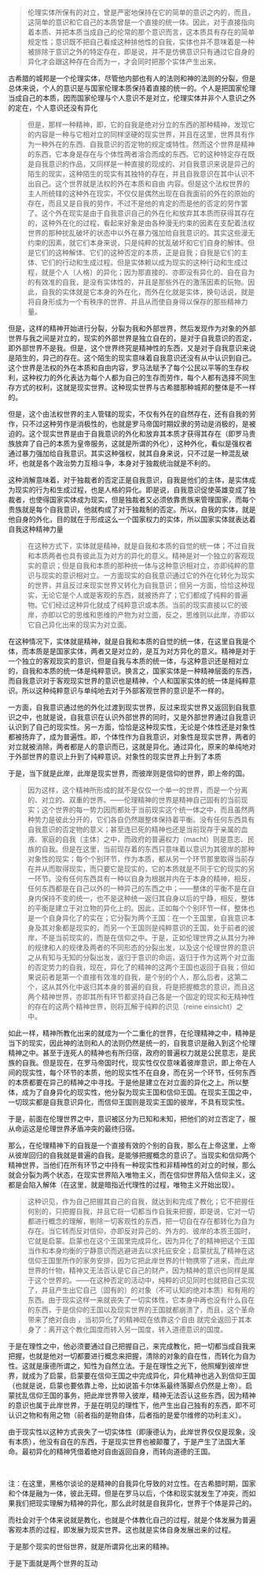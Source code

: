 <blockquote data-pid="dQwjqRma">伦理实体所保有的对立，曾是严密地保持在它的简单的意识之内的，而且，这简单的意识和它自己的本质曾是一个直接的统一体。因此，对于直接指向着本质、并把本质当成自己的伦常的那个意识而言，这本质具有存在的简单规定性；意识既不把自己看成这种排他性的自我，实体也并不意味着是一种被排除于意识之外的特定存在，即是说，并不是仿佛意识只有通过它自身的异化才会跟这种存在合而为一，才会同时把那个实体产生出来。</blockquote><p data-pid="nLsjy8kj">古希腊的城邦是一个伦理实体，尽管他内部也有人的法则和神的法则的分裂，但是总体来说，个人的意识是与国家伦理本质保持着直接的统一的。个人是把国家伦理当成自己的本质，因而国家伦理与个人意识不是对立，伦理实体并非个人意识之外的定在，个人意识还没有异化</p><blockquote data-pid="ZhZchkwA">但是，那样一种精神，即，它的自我是绝对分立的东西的那种精神，发现它的内容是一种与它相对立的同样坚硬的现实世界，并且在这里，世界具有作为一种外在的东西、自我意识的否定物的规定或特性。然而这个世界是精神的东西，它本身是存在与个体性两者溶合而成的东西。它的这种特定存在既是自我意识的作品，又同样是一种直接的现成的、对自我意识来说是异己的陌生的现实，这种陌生的现实有其独特的存在，并且自我意识在其中认识不出自己。这个世界就是法权的外在本质和自由 内容。但是这个法权世界的主人所统辖的这种外在现实，不仅仅是偶然出现在自我面前的外在的原始的存在，而且又是自我的劳作，不过不是他的肯定的而是他的否定的劳作罢了。这个外在现实是由于自我意识自己的外在化和放弃其本质而获得其存在的，这种外在化的过程，看起来好象是由各种漫无约束的因素在支配着法权世界的那种扰乱破坏的状态中以外在暴力强加给自我意识的。其实这些漫无约束的因素，就它们本身来说，只是纯粹的扰乱破坏和它们自身的解体。但是它们的这种解体、它们的这种否定的本质，正是自我；自我是它们的主体、它们的行动和生成过程。但是实体赖以成为现实的这种行动和生成过程，就是个人〔人格〕的异化；因为那直接的、亦即没有异化的、自在自为的有效准的自我，是没有实体性的，并且是那些外在的激荡因素的玩物。因此，自我的实体就是它本身的外在化，而外在化就是实体，换句话说，就是将自身形成为一个有秩序的世界、并且从而使自身得以保存的那些精神力量。</blockquote><p data-pid="AcETHxob">但是，这样的精神开始进行分裂，分裂为我和外部世界，然后发现作为对象的外部世界与我之间是对立的，现实的外部世界是独立自在的，是对于自我意识的否定，即外部世界不是我。但是，这个世界终究是精神性的东西，又是对于自我意识来说是陌生的，异己的存在。这个陌生的现实意味着自我意识还没有从中认识到自己。这个世界是法权的外在本质和自由内容，罗马法赋予了每个公民以平等的生存权利，这种权力的外化表达为每个人都为自己的生存而劳作，每个人都有选择不同生存方式的权利，这就是现实世界。这种现实世界与古希腊那种城邦的整体是不一样的。</p><p data-pid="5XCkoOV6">但是，这个由法权世界的主人管辖的现实，不仅有外在的自然存在，还有自我的劳作，只不过这种劳作是消极性的，也就是罗马帝国时期奴隶的劳动是消极的，是被迫的。这个现实世界是由于自我意识的外化和放弃其本质才获得其存在（即罗马贵族放弃了自己的本质为皇帝服务，这就是所谓的外化），这种外化，看似是强权者通过暴力强加给自我意识。其实这种强权，就其自身来说，只不过是一种混乱破坏，也就是各个政治势力互相斗争，本身对于独裁统治就是不利的。</p><p data-pid="TIQJs-x8">这种消解意味着，对于独裁者的否定正是自我意识，自我是他们的主体，是实体成为现实的行为和生成过程，也是人格的异化。即是说，自我意识促使英雄变成了独裁者，也使得国家实体成为现实，但是独裁者又必须依靠贵族来管理国家，而每个贵族就是每个自我意识，他就构成了对于独裁制的否定。所以，自我的实体，就是他自身的外化，目的就在于形成这么一个国家权力的实体，所以国家实体就表达着自我这种精神力量</p><blockquote data-pid="ssqwp4oN">在这种方式下，实体就是精神，就是自我和本质的自觉的统一体；不过自我和本质两者也具有彼此互为对方的异化的意义。精神是对一个独立的客观现实的意识；但是自我和本质的那种统一体与这种意识相对立，亦即纯粹的意识与现实的意识相对立。一方面现实的自我意识通过它的外在化转化为现实的世界，并且反过来现实世界又转化为自我意识；但另一方面，恰恰这种现实，无论它是个人或是客观的东西，就被扬弃了；它们都成了纯粹的普遍物。它们经过这种异化就成了纯粹意识或本质。当前的现实直接以它的彼岸，亦即以它的思维和思维的产物为对立面，反之，思维则以此岸，亦即以它自己异化出来的现实为对立面。</blockquote><p data-pid="PTG0_dTf">在这种情况下，实体就是精神，就是自我和本质的自觉的统一体，在这里自我是个体，而本质是是国家实体，两者又是对立的，是互为对方异化的意义。精神是对于一个独立的客观现实的意识，但是自我与本质的统一体，与这种意识还是相对立的，自我和本质的统一体是纯粹意识。换言之，国家实体是一种精神层面的东西，而自我意识对于客观现实世界的意识也是精神，个人和国家实体的统一体是纯粹意识。所以这种纯粹意识与单纯地去对于外部客观世界的意识是不一样的。</p><p data-pid="qrANIamc">一方面，自我意识通过他的外化过渡到现实世界，反过来现实世界又返回到自我意识之中，也就是说，自我意识在认识外部世界的同时，又是外部世界通过自我意识认识到了自己的现实性。另一方面，恰恰是这种现实性，无论是个体性还是对象性都被扬弃了，成为普遍性。即，个体性作为自我意识，对象性是现实世界，两者的对立就被消除，两者都是人的意识而已，这就是异化。通过异化，原来的单纯地对于外部世界的意识上升到了纯粹意识。对象性的现实世界上升到了本质</p><p data-pid="MqBFDVQ0">于是，当下就是此岸，此岸是现实世界，而彼岸则是信仰的世界，即上帝的国。</p><blockquote data-pid="jHsYA-kj">因为这样，这个精神所形成的就不是仅仅一个单一的世界，而是一个分离的、对立的、双重的世界。——伦理精神的世界是精神自己固有的当前现实；这个世界的每一势力因而都处于当前现实这个统一体之中，而且虽然两种势力是彼此分开的，它们各自仍然跟整体保持着平衡。没有任何东西具有自我意识的否定物的意义；甚至连已死的精神也还是当前现存于亲属的血液、家庭的自我〔主体〕之中，而政府的普遍权力（macht）则是意志、民族的自我。但是在这里，当前现存着的东西只意味着以意识为其彼岸的那种对象性的现实；每个个别环节，作为本质，都从另一个环节那里取得当前存在并从而取得现实，而只要它是现实的，它的本质就是不同于它的现实的另一环节。没有任何东西具有一种以自身为根据并内在于本身的精神，相反，任何东西都是在自己以外的一种异己的东西之中；——整体的平衡不是在自身内保持不变的统一，也不是这种统一返归其自身以后的宁静，相反，整体的平衡是建立于对立物的异化上的。因此，正如每个个别环节一样，整体也是一个自身异化了的实在；它分裂为两个王国：在一个王国里，自我意识本身及其对象都是现实的，而另一个王国则是纯粹意识的王国，处于前者的彼岸，不是当前现实的，而是在信仰之中。于是，正如伦理世界之从其分为神的规律和人的规律及两者的不同形态的分裂出发，以及这个伦理世界的意识之从有知与无知的分裂出发，返归于意识的命运，返归于作为这两个对立面的否定势力的自我，现在，异化了的精神的这两个王国也返回于自我；但如果说前者是第一个直接有效准的自我，是个别的个人，那么后者，这第二个，这从其外化中返归其本身的普遍的自我，将是把握概念的意识，而且这两个精神世界，亦即其所有环节都坚持自己各是一个固定的现实和无精神性的存在的这两个精神世界，则将瓦解于纯粹的识见（reine einsicht）之中。</blockquote><p data-pid="Csxwxk8O">如此一样，精神所教化出来的就成为一个二重化的世界，在伦理精神之中，精神是当下的现实，因此神的法则和人的法则仍然是统一的，自我意识是融入到这个伦理精神之中。甚至于连死人的精神也有所归宿，政府的普遍权力就是公民意志，是民族的自我。但是现在，在罗马帝国时代，现实性仅仅意味着彼岸意识，即上帝在人间的现实性，每个环节的本质，他的现实性不在自身，而在另一个环节，任何东西的本质都要在异己的精神之中寻找。于是他是建立在对立面的异化之上。所以整体，成为了自身异化的现实性，他分裂为现实王国和信仰王国。在现实王国之中，一切现实都是自我意识异化，而信仰王国则是现实王国的彼岸，不具有现实性。</p><p data-pid="Fjt-JSxL">于是，前面在伦理世界之中，意识被区分为已知和未知，把他们的对立否定了，服从命运这是伦理世界矛盾冲突的最终归宿。</p><p data-pid="8jBw9jNy">那么，在伦理精神下的自我是一个直接有效的个别的自我，那么在上帝这里，上帝从彼岸回归的自我就是普遍的自我，是能够把握概念的意识了。当现实和信仰两个精神世界，当他们在所有环节之中持有一种现实性和非精神性的对立的时候，那么就会分裂为两个状态，在现实世界陷入唯物主义，而在信仰世界陷入信仰主义，这都是会陷入解体（在这里，就是暗指近代理性的过程，唯物主义开始出现）。</p><blockquote data-pid="rPIbbwtm">这种识见，作为自己把握其自己的自我，就达到和完成了教化；它不把握任何别的，只把握自我，并且它将一切都当作自我来把握，即是说，它对一切都进行概念的理解，剔除一切客观性的东西，把一切自在存在都转化为自为存在。当它转而反对信仰，亦即反对异己的、外方的、彼岸的本质王国时，它就是启蒙。启蒙也在这个王国里完成异化，因为异化了的精神把这个王国当作和本身均衡的宁静意识而逃避进去以求托庇安全；启蒙扰乱了精神在这信仰王国里所作的家务安排，因为它把此岸世界的什物携带了进来，而此岸世界的什物，精神又无法否认是它自己的财产，因为精神的意识也同样是属于这个世界的。——在这种否定的活动中，纯粹的识见同时也就把自己实现了，并且产生出它自己〔固有的〕的对象（不可认知的绝对本质）和有用的东西。由于现实这样一来就丧失了一切实体性，它本身中再也没有什么自在的东西，于是信仰的王国以及现实世界的王国就都崩溃了，而且，这个革命带来了绝对自由 ，当初异化了的精神现在依靠这个自由 就完全返回于其本身了：离开这个教化国度而转入另一国度，转入道德意识的国度。</blockquote><p data-pid="_McWKE6a">于是在理性之中，他必须要通过自己把握自己，来完成教化，把一切都当成自我来把握，也就是他对一切都要进行概念来把握，清除的对象的自在性，而转化为自为性。这就是康德所谓之，知性为自然立法。于是在理性之光下，他照耀到彼岸世界，就成为了启蒙，启蒙要在信仰王国之中完成异化，异化精神也逃入到信仰王国（也就是说，启蒙也要依靠上帝，比如说笛卡尔体系最终落脚点仍然是上帝）。启蒙扰乱信仰王国的事务，把此岸世界带入彼岸，精神无法否认这些东西，因为精神的意识也属于此岸世界，于是在明见的理性下，他产生出自己独有的东西，即不可认识之物和有用之物（前者指的是物自体，后者指的是爱尔维修的功利主义）。</p><p data-pid="ZCML_fZe">由于现实性以这种方式丧失了一切实体性（即康德认为，此岸世界仅仅是现象，没有本质），他没有自在的东西，于是现实世界也被颠覆了，于是产生了法国大革命。最初异化的精神凭借着绝对自由返回自身，而转向道德的王国。</p><p><br></p><p data-pid="7Aji4VPf">注：在这里，黑格尔谈论的是精神的自我异化导致的对立性。在古希腊时期，国家和个体是融为一体，彼此无碍。但是在罗马以后，个体和现实就发生了冲突，而如果我们把现实理解为精神的异化，那么此时就是自我异化，世界于个体是异己的。</p><p data-pid="aZ9JE_7c">而社会对于个体来说就是教化，也就是个体教化自己的过程，就是个体发展为普遍客观本质的过程，即发展为现实世界。这也就是实体自身发展出来的过程。</p><p data-pid="ESRrUZ4m">于是那个现实的世俗世界，就是所谓异化出来的精神。</p><p data-pid="NNT38hpm">于是下面就是两个世界的互动</p>